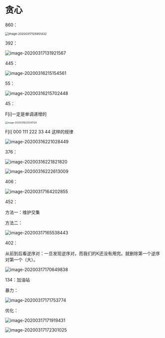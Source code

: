 # 贪心

860：

<img src="C:\Users\梁锐\Desktop\学习笔记\数据结构笔记\leetcode\贪心.assets\image-20200317125951432.png" alt="image-20200317125951432" style="zoom: 67%;" />

392：

![image-20200317131921567](C:\Users\梁锐\Desktop\学习笔记\数据结构笔记\leetcode\贪心.assets\image-20200317131921567.png)

445：

![image-20200316215154561](C:\Users\梁锐\Desktop\学习笔记\数据结构笔记\leetcode\贪心.assets\image-20200316215154561.png)

55：

![image-20200316215702448](C:\Users\梁锐\Desktop\学习笔记\数据结构笔记\leetcode\贪心.assets\image-20200316215702448.png)

45：

F[i]一定是单调递增的

<img src="C:\Users\梁锐\Desktop\学习笔记\数据结构笔记\leetcode\贪心.assets\image-20200316220345124.png" alt="image-20200316220345124" style="zoom:50%;" />

F[i]     000 111 222 33 44 这样的规律

![image-20200316221028449](C:\Users\梁锐\Desktop\学习笔记\数据结构笔记\leetcode\贪心.assets\image-20200316221028449.png)

376：

![image-20200316221821820](C:\Users\梁锐\Desktop\学习笔记\数据结构笔记\leetcode\贪心.assets\image-20200316221821820.png)

![image-20200316222613009](C:\Users\梁锐\Desktop\学习笔记\数据结构笔记\leetcode\贪心.assets\image-20200316222613009.png)

406：

![image-20200317164202855](C:\Users\梁锐\Desktop\学习笔记\数据结构笔记\leetcode\贪心.assets\image-20200317164202855.png)

452：

方法一：维护交集

方法二：

![image-20200317165538443](C:\Users\梁锐\Desktop\学习笔记\数据结构笔记\leetcode\贪心.assets\image-20200317165538443.png)

402：

从前到后看逆序对：一旦发现逆序对，而我们的K还没有用完。就删除第一个逆序对第一个（大）。

![image-20200317170649838](C:\Users\梁锐\Desktop\学习笔记\数据结构笔记\leetcode\贪心.assets\image-20200317170649838.png)

134：加油站

暴力：

![image-20200317171753774](C:\Users\梁锐\Desktop\学习笔记\数据结构笔记\leetcode\贪心.assets\image-20200317171753774.png)

优化：

![image-20200317171919431](C:\Users\梁锐\Desktop\学习笔记\数据结构笔记\leetcode\贪心.assets\image-20200317171919431.png)

![image-20200317172301025](C:\Users\梁锐\Desktop\学习笔记\数据结构笔记\leetcode\贪心.assets\image-20200317172301025.png)